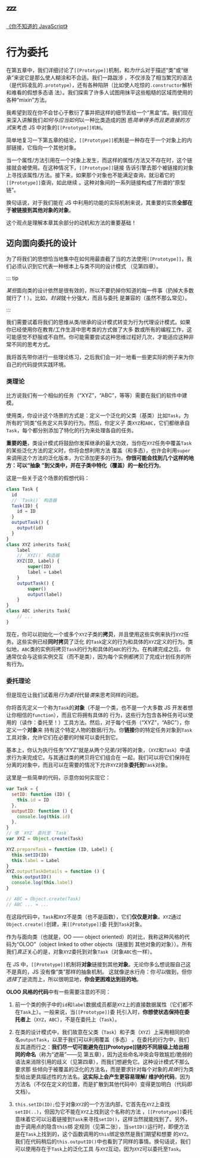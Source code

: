 # :zzz:

[《你不知道的 JavaScript》](https://github.com/getify/You-Dont-Know-JS/blob/1ed-zh-CN/this%20%26%20object%20prototypes/ch6.md)

# 行为委托

在第五章中，我们详细讨论了`[[Prototype]]`机制，和*为什么*对于描述“类”或“继承”来说它是那么使人糊涂和不合适。我们一路跋涉
，不仅涉及了相当繁冗的语法（是代码凌乱的`.prototype`），还有各种陷阱（比如使人吃惊的`.constructor`解析和难看的假想多态语
法）。我们探索了许多人试图用抹平这些粗糙的区域而使用的各种“mixin”方法。

我希望到现在你不会甘心于敷衍了事并把这样的细节丢给一个“黑盒”库。我们现在来深入讲解我们*如何与应当如何*以一种比类造成的困
惑*简单得多而且更直接的方式*来考虑 JS 中对象的`[[Prototype]]机制`。

简单地复习一下第五章的结论，`[[Prototype]]`机制是一种存在于一个对象上的内部链接，它指向一个其他对象。

当一个属性/方法引用在一个对象上发生，而这样的属性/方法又不存在时，这个链接就会被使用。在这种情况下，`[[Prototype]]`链接
告诉引擎去那个被链接的对象上寻找该属性/方法。接下来，如果那个对象也不能满足查询，就沿着它的`[[Prototype]]`查询，如此继续
。这种对象间的一系列链接构成了所谓的“原型链”。

换句话说，对于我们能在 JS 中利用的功能的实际机制来说，其重要的实质**全部在于被链接到其他对象的对象**。

这个观点是理解本章其余部分的动机和方法的重要基础！

## 迈向面向委托的设计

为了将我们的思想恰当地集中在如何用最直截了当的方法使用`[[Prototype]]`，我们必须认识到它代表一种根本上与类不同的设计模式
（见第四章）。

::: tip

*某些*面向类的设计依然是很有效的，所以不要扔掉你知道的每一件事（扔掉大多数就行了！）。比如，*封装*就十分强大，而且与委托
是兼容的（虽然不那么常见）。

:::

我们需要试着将我们的思维从类/继承的设计模式转变为行为代理设计模式。如果你已经使用你在教育/工作生涯中思考类的方式做了大多
数或所有的编程工作，这可能感觉不舒服或不自然。你可能需要尝试这种思维过程好几次，才能适应这种非常不同的思考方式。

我将首先带你进行一些理论练习，之后我们会一对一地看一些更实际的例子来为你自己的代码提供实践环境。

### 类理论

比方说我们有一个相似的任务（“XYZ”，“ABC”，等等）需要在我们的软件中建模。

使用类，你设计这个场景的方式是：定义一个泛化的父类（基类）比如`Task`，为所有的“同类”任务定义共享的行为。然后，你定义子
类`XYZ`和`ABC`，它们都继承自`Task`，每个都分别添加了特化的行为来处理各自的任务。

**重要的是**，类设计模式将鼓励你发挥继承的最大功效，当你在`XYZ`任务中覆盖`Task`的某些泛化方法的定义时，你将会想利用方法
覆盖（和多态），也许会利用`super`来调用这个方法的泛化版本，为它添加更多的行为。**你很可能会找到几个这样的地方：可以“抽象
”到父类中，并在子类中特化（覆盖）的一般化行为**。

这是一些关于这个场景的假想代码：

```javascript
class Task {
  id
  // `Task()` 构造器
  Task(ID) {
    id = ID
  }
  outputTask() {
    output(id)
  }
}
class XYZ inherits Task{
    label
    // `XYZ()` 构造器
    XYZ(ID, Label) {
        super(ID)
        label = Label
    }
    outputTask() {
        super()
        output(label)
    }
}
class ABC inherits Task{
    // ...
}
```

现在，你可以初始化一个或多个`XYZ`子类的**拷贝**，并且使用这些实例来执行`XYZ`任务。这些实例已经**同时拷贝**了泛化
的`Task`定义的行为和具体的`XYZ`定义的行为。类似地，`ABC`类的实例将拷贝`Task`的行为和具体的`ABC`的行为。在构建完成之后，
你通常仅会与这些实例交互（而不是类），因为每个实例都拷贝了完成计划任务的所有行为。

### 委托理论

但是现在让我们试着用*行为委托*代替*类*来思考同样的问题。

你将首先定义一个称为`Task`的**对象**（不是一个类，也不是一个大多数 JS 开发者想让你相信的`function`），而且它将拥有具体的
行为，这些行为包含各种任务可以使用的（读作：委托至！）工具方法。然后，对于每个任务（“XYZ”，“ABC”），你定义一个**对象**来
持有这个特定人物的数据/行为。你**链接**你的特定任务对象到`Task`工具对象，允许它们在必要的时候可以委托到它。

基本上，你认为执行任务“XYZ”就是从两个兄弟/对等的对象，（`XYZ`和`Task`）中请求行为来完成它。与其通过类的拷贝将它们组合在
一起，我们可以将它们保持在分离的对象中，而且可以在需要的情况下允许`XYZ`对象**委托到**`Task`对象。

这里是一些简单的代码，示意你如何实现它：

```javascript
var Task = {
  setID: function (ID) {
    this.id = ID
  },
  outputID: function () {
    console.log(this.id)
  },
}
// 使 `XYZ` 委托至 `Task`
var XYZ = Object.create(Task)

XYZ.prepareTask = function (ID, Label) {
  this.setID(ID)
  this.label = Label
}
XYZ.outputTaskDetails = function () {
  this.outputID()
  console.log(this.label)
}

// ABC = Object.create(Task)
// ABC ... = ...
```

在这段代码中，`Task`和`XYZ`不是类（也不是函数），它们**仅仅是对象**。`XYZ`通过`Object.create()`创建，来`[[Prototype]]`委
托到`Task`对象。

作为与面向类（也就是，OO —— object oriented）的对比，我称这种风格的代码为“OLOO”（object linked to other objects（链接到
其他对象的对象））。所有我们*真正*关心的是，对象`XYZ`委托到对象`Task`（对象`ABC`也一样）。

在 JS 中，`[[Prototype]]`机制将**对象**链接到其他**对象**。无论你多么想说服自己这不是真的，JS 没有像“类”那样的抽象机制。
这就像逆水行舟：你*可以*做到，但你*选择*了逆流而上，所以很明显地，**你会更困难达到目的地**。

**OLOO 风格的代码**中有一些需要注意的不同：

1. 前一个类的例子中的`id`和`label`数据成员都是`XYZ`上的直接数据属性（它们都不在`Task`上）。一般来说，当`[[Prototype]]`委
   托引入时，**你想使状态保持在委托者上**（`XYZ`，`ABC`），不是在委托上（`Task`）。

2. 在类的设计模式中，我们故意在父类（`Task`）和子类（`XYZ`）上采用相同的命名`outputTask`，以至于我们可以利用覆盖（多态）
   。在委托的行为中，我们反其道而行之：**我们尽一切可能避免在[[Prototype]]链的不同层级上给出相同的命名**（称为“遮蔽”——见
   第五章），因为这些命名冲突会导致尴尬/脆弱的语法来消除引用的歧义（见第四章），而我们想避免它。这种设计模式不那么要求那
   些倾向于被覆盖的泛化的方法名，而是要求针对每个对象的*具体*行为类型给出更具描述性的方法名。**这实际上会产生更容易理解/
   维护的代码**，因为方法名（不仅在定义的位置，而是扩散到其他代码中）变得更加明白（代码即文档）。

3. `this.setID(ID);`位于对象`XYZ`的一个方法内部，它首先在`XYZ`上查找`setID(..)`，但因为它不能在`XYZ`上找到这个名称的方法
   ，`[[Prototype]]`委托意味着它可以沿着链接到`Task`来寻找`setID()`，这样当然就能找到了。另外，由于调用点的隐含`this`绑
   定规则（见第二张），当`setID()`运行时，即便方法是在`Task`上找到的，这个函数调用的`this`绑定依然是我们期望和想要
   的`XYZ`。我们在代码稍后的`this.outputID()`中也看到了同样的事情。换句话说，我们可以使用存在于`Task`上的泛化工具
   与`XYZ`互动，因为`XYZ`可以委托至`Task`。
